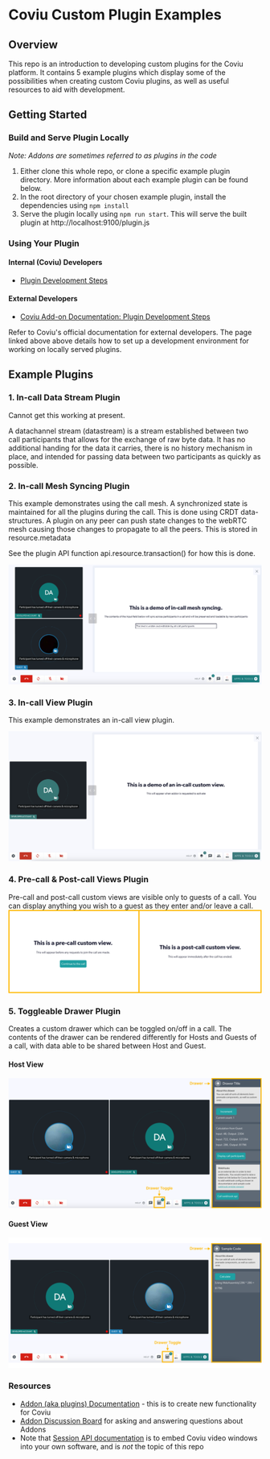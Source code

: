 # Coviu Custom Plugin Examples

## Overview
This repo is an introduction to developing custom plugins for the Coviu platform. It contains 5 example plugins which display some of the possibilities when creating custom Coviu plugins, as well as useful resources to aid with development.

## Getting Started
### Build and Serve Plugin Locally
_Note: Addons are sometimes referred to as plugins in the code_
1. Either clone this whole repo, or clone a specific example plugin directory. More information about each example plugin can be found below.
2. In the root directory of your chosen example plugin, install the dependencies using `npm install`
3. Serve the plugin locally using `npm run start`. This will serve the built plugin at http://localhost:9100/plugin.js

### Using Your Plugin
#### Internal (Coviu) Developers
* [Plugin Development Steps](https://coviu.atlassian.net/wiki/spaces/TD/pages/285376535/Developing+a+new+plugin#Testing-the-plugin-locally)
#### External Developers
* [Coviu Add-on Documentation: Plugin Development Steps](https://coviu.readme.io/docs/technical-documentation#development-steps)

Refer to Coviu's official documentation for external developers. The page linked above above details how to set up a development environment for working on locally served plugins.

## Example Plugins
### 1. In-call Data Stream Plugin
Cannot get this working at present.

A datachannel stream (datastream) is a stream established between two call participants that allows for the exchange of raw byte data. It has no additional handing for the data it carries, there is no history mechanism in place, and intended for passing data between two participants as quickly as possible.

### 2. In-call Mesh Syncing Plugin
This example demonstrates using the call mesh. A synchronized state is maintained for all the plugins during the call. This is done using CRDT data-structures. A plugin on any peer can push state changes to the webRTC mesh causing those changes to propagate to all the peers. This is stored in resource.metadata

See the plugin API function api.resource.transaction() for how this is done.

![mesh-syncing](./assets/in-call-mesh-syncing.png)

### 3. In-call View Plugin
This example demonstrates an in-call view plugin. 

![in-call-custom-view](./assets/in-call-custom-view.png)

### 4. Pre-call & Post-call Views Plugin
Pre-call and post-call custom views are visible only to guests of a call. You can display anything you wish to a guest as they enter and/or leave a call.
![pre-call-post-call-views](./assets/pre-call-post-call-views.png)

### 5. Toggleable Drawer Plugin
Creates a custom drawer which can be toggled on/off in a call. The contents of the drawer can be rendered differently for Hosts and Guests of a call, with data able to be shared between Host and Guest.

#### Host View
![host-drawer](./assets/toggleable-drawer-host-view.png)

#### Guest View
![guest-drawer](./assets/toggleable-drawer-guest-view.png)

### Resources
* [Addon (aka plugins) Documentation](https://coviu.readme.io/docs) - this is to create new functionality for Coviu
* [Addon Discussion Board](https://coviu.readme.io/discuss) for asking and answering questions about Addons
* Note that [Session API documentation](https://coviu.readme.io/docs/api-object) is to embed Coviu video windows into your own software, and is _not_ the topic of this repo